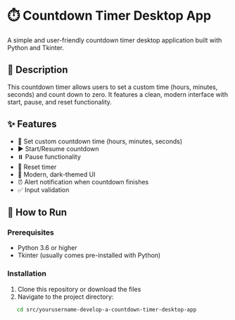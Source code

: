 # ⏱️ Countdown Timer Desktop App

A simple and user-friendly countdown timer desktop application built with Python and Tkinter.

## 📝 Description

This countdown timer allows users to set a custom time (hours, minutes, seconds) and count down to zero. It features a clean, modern interface with start, pause, and reset functionality.

## ✨ Features

- 🎯 Set custom countdown time (hours, minutes, seconds)
- ▶️ Start/Resume countdown
- ⏸️ Pause functionality
- 🔄 Reset timer
- 🎨 Modern, dark-themed UI
- ⏰ Alert notification when countdown finishes
- ✅ Input validation

## 🚀 How to Run

### Prerequisites

- Python 3.6 or higher
- Tkinter (usually comes pre-installed with Python)

### Installation

1. Clone this repository or download the files
2. Navigate to the project directory:

```bash
   cd src/yourusername-develop-a-countdown-timer-desktop-app
```
